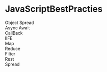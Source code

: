 # JavaScriptBestPracties<br/>
Object Spread <br/>
Async Await <br/>
CallBack <br/>
IIFE <br/>
Map <br/>
Reduce <br/>
Filter <br/>
Rest <br/>
Spread<br/>
